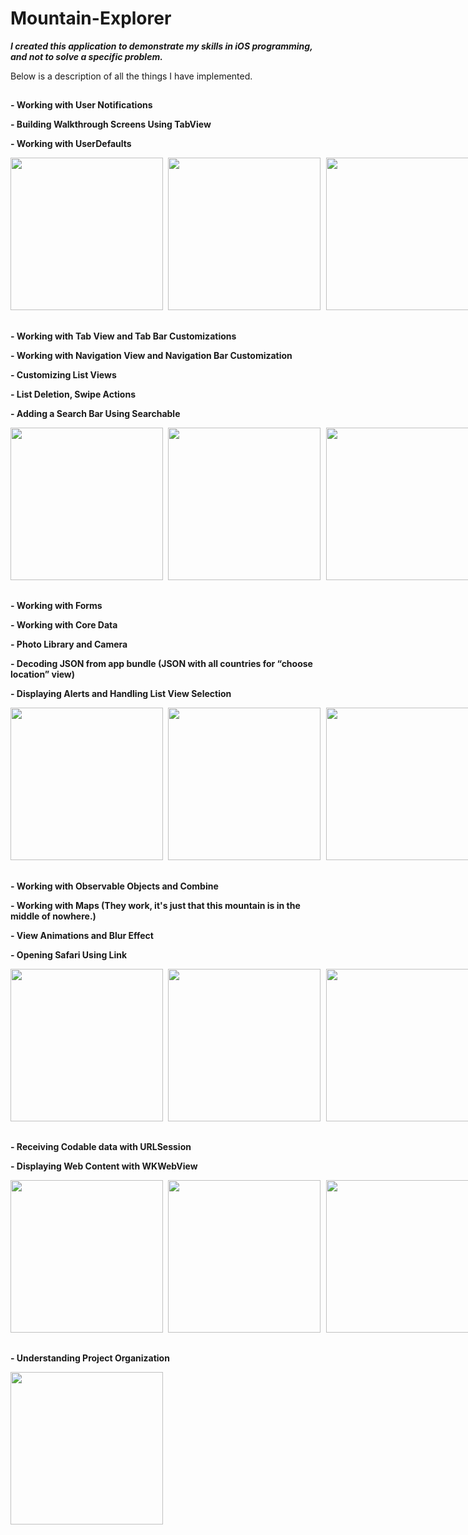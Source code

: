 # Mountain-Explorer

***I created this application to demonstrate my skills in iOS programming, and not to solve a specific problem.***

Below is a description of all the things I have implemented.

##

**- Working with User Notifications**

**- Building Walkthrough Screens Using TabView**

**- Working with UserDefaults**

<nobr> <kbd> <img src="https://user-images.githubusercontent.com/81448509/156763661-f625dc3f-33fd-4836-820a-e7311bc7d322.png" width="244" />
<img src="https://user-images.githubusercontent.com/81448509/156763684-fe2f6a04-b86f-49d6-a474-8c7e277797b0.png" width="244" /> 
<img src="https://user-images.githubusercontent.com/81448509/156764030-715cb1b6-14c2-4ad6-ab7b-bc183943da83.png" width="244" />
<img src="https://user-images.githubusercontent.com/81448509/156764038-cd94afaa-d80b-4970-a574-8a7e06ee461f.png" width="244" /> </kbd> </nobr>

##

**- Working with Tab View and Tab Bar Customizations**

**- Working with Navigation View and Navigation Bar Customization**

**- Customizing List Views**

**- List Deletion, Swipe Actions**

**- Adding a Search Bar Using Searchable** 

<nobr> <kbd> <img src="https://user-images.githubusercontent.com/81448509/156764814-48c70574-5e13-400a-a8d9-148be6a39edb.png" width="244" />
<img src="https://user-images.githubusercontent.com/81448509/156764830-1ee4fba8-d46c-451a-9163-5df7f593da37.png" width="244" />
<img src="https://user-images.githubusercontent.com/81448509/156765441-f188a82e-5ef9-4b52-a1bc-c1b983e40002.png" width="244" /> </kbd> </nobr>

##

**- Working with Forms**

**- Working with Core Data**

**- Photo Library and Camera**

**- Decoding JSON from app bundle (JSON with all countries for “choose location” view)**

**- Displaying Alerts and Handling List View Selection**

<nobr> <kbd> <img src="https://user-images.githubusercontent.com/81448509/156767474-4f7ea1e0-e161-4870-a8a7-b4a51b6bb80f.png" width="244" />
<img src="https://user-images.githubusercontent.com/81448509/156767498-655451e6-7737-43e2-87e2-0fba22ba8e27.png" width="244" />
<img src="https://user-images.githubusercontent.com/81448509/156767505-d828bf71-93ed-4ef8-9dc7-d23bb320e571.png" width="244" />
<img src="https://user-images.githubusercontent.com/81448509/156767514-31816d3b-cb03-48c0-8789-549e56e88464.png" width="244" />
<img src="https://user-images.githubusercontent.com/81448509/156767520-f969f02e-39ab-45ff-866f-48afeb7f13e6.png" width="244" />
<img src="https://user-images.githubusercontent.com/81448509/156767528-95b92507-2759-49bb-8fe0-1c98f5a15347.png" width="244" /> </kbd> </nobr>

##

**- Working with Observable Objects and Combine**

**- Working with Maps (They work, it's just that this mountain is in the middle of nowhere.)**

**- View Animations and Blur Effect** 

**- Opening Safari Using Link** 

<nobr> <kbd> <img src="https://user-images.githubusercontent.com/81448509/156775941-6aa55552-325b-42ab-b075-8847c0cf3303.png" width="244" />
<img src="https://user-images.githubusercontent.com/81448509/156777371-bc847dd5-2247-4c80-81dc-768bd170ca3e.png" width="244" />
<img src="https://user-images.githubusercontent.com/81448509/156777180-186c3769-ef33-4a65-8be7-054e610c9ea0.mp4" width="244" /> </kbd> </nobr>

##

**- Receiving Codable data with URLSession**

**- Displaying Web Content with WKWebView**

<nobr> <kbd> <img src="https://user-images.githubusercontent.com/81448509/156778426-0eaf2ba4-bf9b-45c1-834d-39faa51ec8dc.png" width="244" />
<img src="https://user-images.githubusercontent.com/81448509/156778436-254cb535-e68e-438b-af3e-28e23068db4b.png" width="244" />
<img src="https://user-images.githubusercontent.com/81448509/156778444-bce729ac-c307-4a80-9fbe-98b69e8b9a74.png" width="244" /> </kbd> </nobr>

##

**- Understanding Project Organization**

<kbd> <img src="https://user-images.githubusercontent.com/81448509/156779389-8e7117f1-7abf-4362-9d07-4907c4287925.png" width="244" /> </kbd>

##






